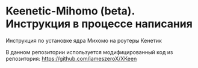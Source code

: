 # Keenetic-Mihomo (beta). Инструкция в процессе написания
Инструкция по установке ядра Михомо на роутеры Кенетик

В данном репозитории используется модифицированный код из репозитория: https://github.com/jameszeroX/XKeen

